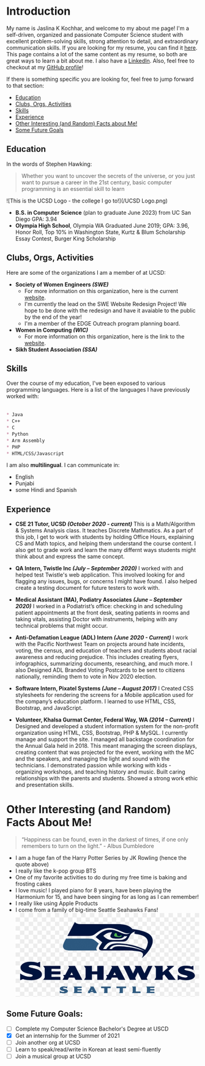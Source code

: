 
# Introduction

My name is Jaslina K Kochhar, and welcome to my about me page!
I'm a self-driven, organized and passionate Computer Science student with excellent problem-solving skills, strong attention to detail, and extraordinary communication skills.
If you are looking for my resume, you can find it [here](/JaslinaKochhar_CurrentResume.pdf). This page contains a lot of the same content as my resume, so both are great ways to learn a bit about me.
I also have a [LinkedIn](https://www.linkedin.com/in/jaslina-kochhar-736858195/).
Also, feel free to checkout at my [GitHub profile](https://github.com/jaslinakaur)! 

If there is something specific you are looking for, feel free to jump forward to that section:
- [Education](#education)
- [Clubs, Orgs, Activities](#clubs-orgs-activities)
- [Skills](#skills)
- [Experience](#experience)
- [Other Interesting (and Random) Facts about Me!](#other-interesting-and-random-facts-about-me)
- [Some Future Goals](#some-future-goals)


## Education

In the words of Stephen Hawking:

> Whether you want to uncover the secrets of the universe, or you just want to pursue a career in the 21st century, basic computer programming is an essential skill to learn

![This is the UCSD Logo - the college I go to!](/UCSD Logo.png)
* **B.S. in Computer Science** (plan to graduate June 2023) from UC San Diego
  GPA: 3.94
* **Olympia High School**, Olympia WA
  Graduated June 2019; GPA: 3.96, Honor Roll, Top 10% in Washington State, Kurtz & Blum Scholarship Essay Contest, Burger King Scholarship




## Clubs, Orgs, Activities

Here are some of the organizations I am a member of at UCSD:

* **Society of Women Engineers *(SWE)***
  - For more information on this organization, here is the current [website](https://swe.ucsd.edu/).
  - I'm currently the lead on the SWE Website Redesign Project! We hope to be done with the redesign and have it avaiable to the public by the end of the year!
  - I'm a member of the EDGE Outreach program planning board.
* **Women in Computing *(WIC)***
  - For more information on this organization, here is the link to the [website](https://wic.ucsd.edu/).
* **Sikh Student Association *(SSA)***



## Skills

Over the course of my education, I've been exposed to various programming languages. Here is a list of the languages I have previously worked with:

```markdown

* Java
* C++
* C
* Python
* Arm Assembly
* PHP
* HTML/CSS/Javascript

```


I am also **multilingual**. I can communicate in:

* English
* Punjabi
* some Hindi and Spanish




## Experience

- **CSE 21 Tutor, UCSD *(October 2020 - current)***
This is a Math/Algorithm & Systems Analysis class. It teaches Discrete Mathmatics.
As a part of this job, I get to work with students by holding Office Hours, explaining CS and Math topics, and helping them understand the course content. I also get to grade work and learn the many differnt ways students might think about and express the same concept.

- **QA Intern, Twistle Inc *(July – September 2020)***
I worked with and helped test Twistle's web application. This involved looking for and flagging any issues, bugs, or concerns I might have found. I also helped create a testing document for future testers to work with.

- **Medical Assistant (MA), Podiatry Associates *(June – September 2020)***
I worked in a Podiatrist’s office: checking in and scheduling patient appointments at the front desk, seating patients in rooms and taking vitals, assisting Doctor with instruments, helping with any technical problems that might occur.

- **Anti-Defamation League (ADL) Intern *(June 2020 - Current)***
I work with the Pacific Northwest Team on projects around hate incidents, voting, the census, and education of teachers and students about racial awareness and reducing prejudice. This includes creating flyers, infographics, summarizing documents, researching, and much more.
I also Designed ADL Branded Voting Postcards to be sent to citizens nationally, reminding them to vote in Nov 2020 election.

- **Software Intern, Pixatel Systems *(June – August 2017)***
I Created CSS stylesheets for rendering the screens for a Mobile application used for the company’s education platform. I learned to use HTML, CSS, Bootstrap, and JavaScript.

- **Volunteer, Khalsa Gurmat Center, Federal Way, WA *(2014 – Current)***
I Designed and developed a student information system for the non-profit organization using HTML, CSS, Bootstrap, PHP & MySQL. I currently manage and support the site.
I managed all backstage coordination for the Annual Gala held in 2018. This meant managing the screen displays, creating content that was projected for the event, working with the MC and the speakers, and managing the light and sound with the technicians.
I demonstrated passion while working with kids - organizing workshops, and teaching history and music. Built caring relationships with the parents and students. Showed a strong work ethic and presentation skills.


# Other Interesting (and Random) Facts About Me!

> “Happiness can be found, even in the darkest of times, if one only remembers to turn on the light.” - Albus Dumbledore

* I am a huge fan of the Harry Potter Series by JK Rowling (hence the quote above)
* I really like the k-pop group BTS
* One of my favorite activities to do during my free time is baking and frosting cakes
* I love music! I played piano for 8 years, have been playing the Harmonium for 15, and have been singing for as long as I can remember!
* I really like using Apple Products
* I come from a family of big-time Seattle Seahawks Fans!
![This is an image of the Seattle Seahawks logo](/seahawks.png)



## Some Future Goals:

 - [ ] Complete my Computer Science Bachelor's Degree at USCD
 - [x] Get an internship for the Summer of 2021
 - [ ] Join another org at UCSD
 - [ ] Learn to speak/read/write in Korean at least semi-fluently
 - [ ] Join a musical group at UCSD
